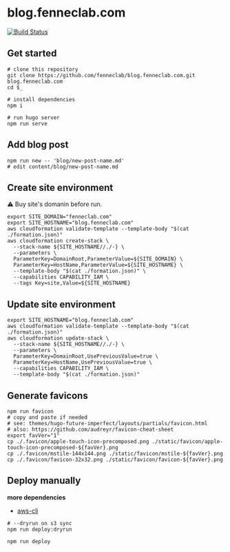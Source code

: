 # blog.fenneclab.com

[![Build Status](https://travis-ci.org/fenneclab/blog.fenneclab.com.svg?branch=master)](https://travis-ci.org/fenneclab/blog.fenneclab.com)

## Get started

```
# clone this repository
git clone https://github.com/fenneclab/blog.fenneclab.com.git blog.fenneclab.com
cd $_

# install dependencies
npm i

# run hugo server
npm run serve
```

## Add blog post

```
npm run new -- 'blog/new-post-name.md'
# edit content/blog/new-post-name.md
```

## Create site environment

:warning: Buy site's domanin before run.

```
export SITE_DOMAIN="fenneclab.com"
export SITE_HOSTNAME="blog.fenneclab.com"
aws cloudformation validate-template --template-body "$(cat ./formation.json)"
aws cloudformation create-stack \
  --stack-name ${SITE_HOSTNAME//./-} \
  --parameters \
  ParameterKey=DomainRoot,ParameterValue=${SITE_DOMAIN} \
  ParameterKey=HostName,ParameterValue=${SITE_HOSTNAME} \
  --template-body "$(cat ./formation.json)" \
  --capabilities CAPABILITY_IAM \
  --tags Key=site,Value=${SITE_HOSTNAME}
```

## Update site environment

```
export SITE_HOSTNAME="blog.fenneclab.com"
aws cloudformation validate-template --template-body "$(cat ./formation.json)"
aws cloudformation update-stack \
  --stack-name ${SITE_HOSTNAME//./-} \
  --parameters \
  ParameterKey=DomainRoot,UsePreviousValue=true \
  ParameterKey=HostName,UsePreviousValue=true \
  --capabilities CAPABILITY_IAM \
  --template-body "$(cat ./formation.json)"
```

## Generate favicons

```
npm run favicon
# copy and paste if needed
# see: themes/hugo-future-imperfect/layouts/partials/favicon.html
# also: https://github.com/audreyr/favicon-cheat-sheet
export favVer="1"
cp ./.favicon/apple-touch-icon-precomposed.png ./static/favicon/apple-touch-icon-precomposed-${favVer}.png
cp ./.favicon/mstile-144x144.png ./static/favicon/mstile-${favVer}.png
cp ./.favicon/favicon-32x32.png ./static/favicon/favicon-${favVer}.png
```

## Deploy manually

**more dependencies**

- [aws-cli](http://docs.aws.amazon.com/ja_jp/cli/latest/userguide/installing.html)

```
# --dryrun on s3 sync
npm run deploy:dryrun

npm run deploy
```
